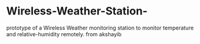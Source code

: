 # Wireless-Weather-Station-
prototype of a Wireless Weather monitoring station to monitor temperature and relative-humidity remotely. from akshayib 
